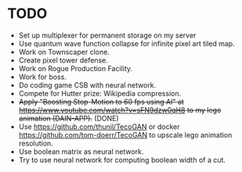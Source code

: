 # TODO
 - Set up multiplexer for permanent storage on my server
 - Use quantum wave function collapse for infinite pixel art tiled map.
 - Work on Townscaper clone.
 - Create pixel tower defense.
 - Work on Rogue Production Facility.
 - Work for boss.
 - Do coding game CSB with neural network.
 - Compete for Hutter prize: Wikipedia compression.
 - ~~Apply "Boosting Stop-Motion to 60 fps using AI" at https://www.youtube.com/watch?v=sFN9dzw0qH8 to my lego animation (DAIN-APP).~~ (DONE)
 - Use https://github.com/thunil/TecoGAN or docker https://github.com/tom-doerr/TecoGAN to upscale lego animation resolution.
 - Use boolean matrix as neural network.
 - Try to use neural network for computing boolean width of a cut.
